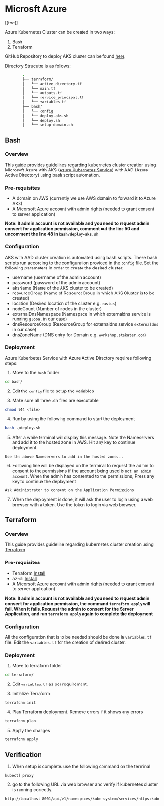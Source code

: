 # Microsft Azure

[[toc]]

Azure Kubernetes Cluster can be created in two ways:
1. Bash
2. Terraform

GitHub Repository to deploy AKS cluster can be found [here](https://github.com/stakater/aks-cluster).

Directory Strucutre is as follows:
```bash
        .
        ├── terraform/
        │   └── active_directory.tf
        │   └── main.tf
        │   └── outputs.tf
        │   └── service_principal.tf
        │   └── variables.tf
        ├── bash/
        │   └── config
        │   └── deploy-aks.sh
        │   └── deploy.sh
        │   └── setup-domain.sh
```


## Bash

### Overview

This guide provides guidelines regarding kubernetes cluster creation using Microsoft Azure with AKS ([Azure Kubernetes Service](https://docs.microsoft.com/en-us/azure/aks/intro-kubernetes)) with AAD (Azure Active Directory) using bash script automation.


### Pre-requisites

* A domain on AWS (currently we use AWS domain to forward it to Azure AKS) 
* A Micorsoft Azure account with admin rights (needed to grant consent to server application)

**Note: If admin account is not available and you need to request admin consent for application permission, comment out the line 50 and uncomment the line 48 in `bash/deploy-aks.sh`**

### Configuration

AKS with AAD cluster creation is automated using bash scripts. These bash scripts run according to the configuration
provided in the `config` file. Set the following parameters in order to create the desired cluster.

* username                (username of the admin account)
* password                (password of the admin account)
* aksName                 (Name of the AKS cluster to be created)
* resourceGroup           (Name of ResourceGroup in which AKS Cluster is to be created)
* location                (Desired location of the cluster e.g. `eastus`)
* nodeCount               (Number of nodes in the cluster)
* externalDnsNamespace    (Namespace in which externaldns service is running `global` in our case)
* dnsResourceGroup        (ResourceGroup for externaldns service `externaldns` in our case)
* dnsZoneName             (DNS entry for Domain e.g. `workshop.stakater.com`)

### Deployment

Azure Kuberbetes Service with Azure Active Directory requires following steps:

1. Move to the `bash` folder
```bash
cd bash/
```
2. Edit the `config` file to setup the variables

3. Make sure all three .sh files are executable
```bash
chmod 744 <file>
```
4. Run by using the following command to start the deployment
```bash
bash ./deploy.sh
```

5. After a while terminal will display this message. Note the Nameservers and add it to the hosted zone in AWS. Hit any key to continue deployment.
```
Use the above Nameservers to add in the hosted zone...
```

6. Following line will be displayed on the terminal to request the admin to consent to the permissions if the account being used is `not an admin account`. When the admin has consented to the permissions, Press any key to continue the deployment
```
Ask Administrator to consent on the Application Permissions
```
7. When the deployment is done, it will ask the user to login using a web browser with a token. Use the token to login via web browser.


## Terraform

### Overview

This guide provides guideline regarding kubernetes cluster creation using [Terraform](https://www.terraform.io/)

### Pre-requisites

* Terraform [Install](https://www.terraform.io/downloads.html)
* az-cli [Install](https://docs.microsoft.com/en-us/cli/azure/install-azure-cli?view=azure-cli-latest)
* A Micorsoft Azure account with admin rights (needed to grant consent to server application)

**Note: If admin account is not available and you need to request admin consent for application permission, the command `terraform apply` will fail. When it fails. Request the admin to consent for the Server Application, and run `terraform apply` again to complete the deployment**

### Configuration

All the configuration that is to be needed should be done in `variables.tf` file. Edit the `variables.tf` for the creation of desired cluster.

### Deployment

1. Move to terraform folder
```bash
cd terraform/
```

2. Edit `variables.tf` as per requirement.

3. Initialize Terraform
```bash
terraform init
```

4. Plan Terraform deployment. Remove errors if it shows any errors
```bash
terraform plan
```

5. Apply the changes
```bash
terraform apply
```

## Verification

1. When setup is complete. use the following command on the terminal
```bash
kubectl proxy
```
2. go to the following URL via web browser and verify if kubernetes cluster is running correctly.

```bash
http://localhost:8001/api/v1/namespaces/kube-system/services/https:kubernetes-dashboard:/proxy/#!
```